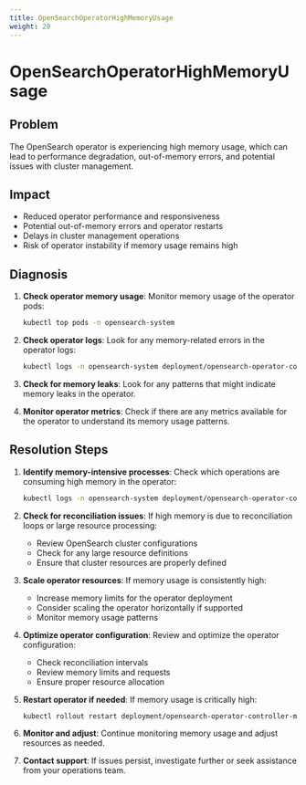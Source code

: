 ```yaml
---
title: OpenSearchOperatorHighMemoryUsage
weight: 20
---
```


# OpenSearchOperatorHighMemoryUsage

## Problem

The OpenSearch operator is experiencing high memory usage, which can lead to performance degradation, out-of-memory errors, and potential issues with cluster management.

## Impact

- Reduced operator performance and responsiveness
- Potential out-of-memory errors and operator restarts
- Delays in cluster management operations
- Risk of operator instability if memory usage remains high

## Diagnosis

1. **Check operator memory usage**: Monitor memory usage of the operator pods:
   ```bash
   kubectl top pods -n opensearch-system
   ```

2. **Check operator logs**: Look for any memory-related errors in the operator logs:
   ```bash
   kubectl logs -n opensearch-system deployment/opensearch-operator-controller-manager
   ```

3. **Check for memory leaks**: Look for any patterns that might indicate memory leaks in the operator.

4. **Monitor operator metrics**: Check if there are any metrics available for the operator to understand its memory usage patterns.

## Resolution Steps

1. **Identify memory-intensive processes**: Check which operations are consuming high memory in the operator:
   ```bash
   kubectl logs -n opensearch-system deployment/opensearch-operator-controller-manager --tail=100
   ```

2. **Check for reconciliation issues**: If high memory is due to reconciliation loops or large resource processing:
   - Review OpenSearch cluster configurations
   - Check for any large resource definitions
   - Ensure that cluster resources are properly defined

3. **Scale operator resources**: If memory usage is consistently high:
   - Increase memory limits for the operator deployment
   - Consider scaling the operator horizontally if supported
   - Monitor memory usage patterns

4. **Optimize operator configuration**: Review and optimize the operator configuration:
   - Check reconciliation intervals
   - Review memory limits and requests
   - Ensure proper resource allocation

5. **Restart operator if needed**: If memory usage is critically high:
   ```bash
   kubectl rollout restart deployment/opensearch-operator-controller-manager -n opensearch-system
   ```

6. **Monitor and adjust**: Continue monitoring memory usage and adjust resources as needed.

7. **Contact support**: If issues persist, investigate further or seek assistance from your operations team.

